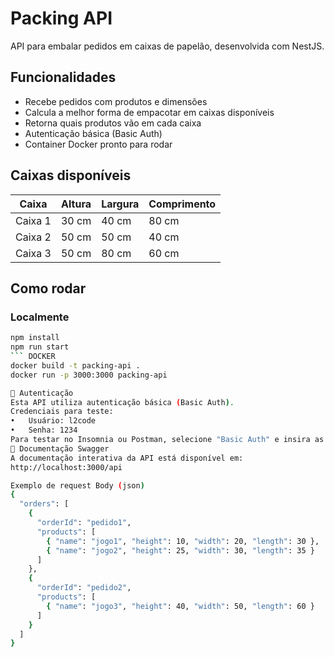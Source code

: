 # Packing API

API para embalar pedidos em caixas de papelão, desenvolvida com NestJS.

## Funcionalidades

- Recebe pedidos com produtos e dimensões
- Calcula a melhor forma de empacotar em caixas disponíveis
- Retorna quais produtos vão em cada caixa
- Autenticação básica (Basic Auth)
- Container Docker pronto para rodar

## Caixas disponíveis

| Caixa   | Altura | Largura | Comprimento |
|---------|--------|---------|-------------|
| Caixa 1 | 30 cm  | 40 cm   | 80 cm       |
| Caixa 2 | 50 cm  | 50 cm   | 40 cm       |
| Caixa 3 | 50 cm  | 80 cm   | 60 cm       |

## Como rodar

### Localmente

```bash
npm install
npm run start
``` DOCKER
docker build -t packing-api .
docker run -p 3000:3000 packing-api

🔐 Autenticação
Esta API utiliza autenticação básica (Basic Auth).
Credenciais para teste:
• 	Usuário: l2code
• 	Senha: 1234
Para testar no Insomnia ou Postman, selecione "Basic Auth" e insira as credenciais acima.
📄 Documentação Swagger
A documentação interativa da API está disponível em:
http://localhost:3000/api

Exemplo de request Body (json)
{
  "orders": [
    {
      "orderId": "pedido1",
      "products": [
        { "name": "jogo1", "height": 10, "width": 20, "length": 30 },
        { "name": "jogo2", "height": 25, "width": 30, "length": 35 }
      ]
    },
    {
      "orderId": "pedido2",
      "products": [
        { "name": "jogo3", "height": 40, "width": 50, "length": 60 }
      ]
    }
  ]
}


